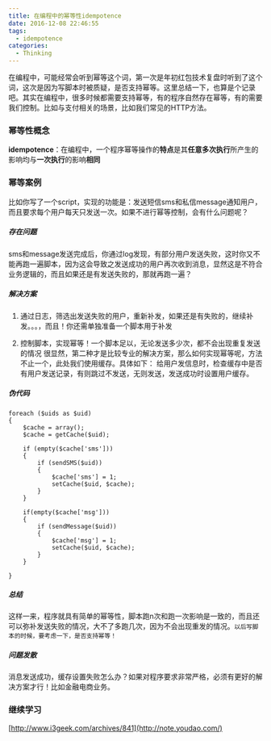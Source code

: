 ```yaml
---
title: 在编程中的幂等性idempotence
date: 2016-12-08 22:46:55
tags:
  - idempotence
categories:
  - Thinking
---
```



在编程中，可能经常会听到幂等这个词，第一次是年初红包技术复盘时听到了这个词，这次是因为写脚本时被质疑，是否支持幂等。这里总结一下，也算是个记录吧。其实在编程中，很多时候都需要支持幂等，有的程序自然存在幂等，有的需要我们控制。比如与支付相关的场景，比如我们常见的HTTP方法。
<!-- more -->

### [](#幂等性概念 "幂等性概念")幂等性概念

**idempotence**：在编程中，一个程序幂等操作的**特点**是其**任意多次执行**所产生的影响均与**一次执行**的影响**相同**

### [](#幂等案例 "幂等案例")幂等案例

比如你写了一个script，实现的功能是：发送短信sms和私信message通知用户，而且要求每个用户每天只发送一次。如果不进行幂等控制，会有什么问题呢？

##### [](#存在问题 "存在问题")存在问题

sms和message发送完成后，你通过log发现，有部分用户发送失败，这时你又不能再跑一遍脚本，因为这会导致之发送成功的用户再次收到消息，显然这是不符合业务逻辑的，而且如果还是有发送失败的，那就再跑一遍？

##### [](#解决方案 "解决方案")解决方案

1.  通过日志，筛选出发送失败的用户，重新补发，如果还是有失败的，继续补发。。。，而且！你还需单独准备一个脚本用于补发

2.  控制脚本，实现幂等！一个脚本足以，无论发送多少次，都不会出现重复发送的情况
很显然，第二种才是比较专业的解决方案，那么如何实现幂等呢，方法不止一个，此处我们使用缓存。具体如下：
给用户发信息时，检查缓存中是否有用户发送记录，有则跳过不发送，无则发送，发送成功时设置用户缓存。

##### [](#伪代码 "伪代码")伪代码

```
foreach ($uids as $uid)
{
    $cache = array();
    $cache = getCache($uid);

    if (empty($cache['sms']))
    {
        if (sendSMS($uid))
        {
            $cache['sms'] = 1;
            setCache($uid, $cache);
        }
    }

    if(empty($cache['msg']))
    {
        if (sendMessage($uid))
        {
            $cache['msg'] = 1;
            setCache($uid, $cache);
        }
    }

}

```

##### [](#总结 "总结")总结

这样一来，程序就具有简单的幂等性，脚本跑n次和跑一次影响是一致的，而且还可以弥补发送失败的情况，大不了多跑几次，因为不会出现重发的情况。`以后写脚本的时候，要考虑一下，是否支持幂等！`

##### [](#问题发散 "问题发散")问题发散

消息发送成功，缓存设置失败怎么办？如果对程序要求非常严格，必须有更好的解决方案才行！比如金融电商业务。

### [](#继续学习 "继续学习")继续学习

[http://www.i3geek.com/archives/841](http://note.youdao.com/)